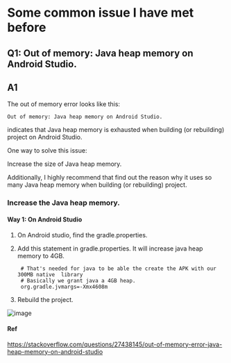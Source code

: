 # Some common issue I have met before
## Q1: Out of memory: Java heap memory on Android Studio.
## A1
The out of memory error looks like this:

    Out of memory: Java heap memory on Android Studio.

indicates that Java heap memory is exhausted when building (or rebuilding) project on Android Studio.

One way to solve this issue:

Increase the size of Java heap memory.

Additionally, I highly recommend that find out the reason why it uses so many Java heap memory when building (or rebuilding) project.

### Increase the Java heap memory.
#### Way 1: On Android Studio
1. On Android studio, find the gradle.properties.
2. Add this statement in gradle.properties. It will increase java heap memory to 4GB.

        # That's needed for java to be able the create the APK with our 300MB native  library
        # Basically we grant java a 4GB heap.
        org.gradle.jvmargs=-Xmx4608m

3. Rebuild the project.

![image](https://github.com/40843245/Java/assets/75050655/03765098-1469-4b8b-9146-ae795dd9e1c2)

#### Ref
https://stackoverflow.com/questions/27438145/out-of-memory-error-java-heap-memory-on-android-studio
